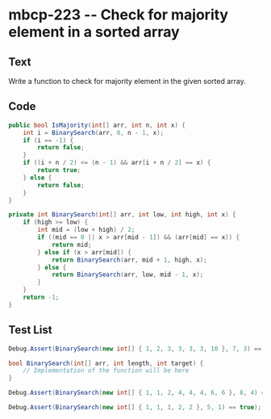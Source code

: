 # mbcp-223 -- Check for majority element in a sorted array

## Text

Write a function to check for majority element in the given sorted array.

## Code

```csharp
public bool IsMajority(int[] arr, int n, int x) {
    int i = BinarySearch(arr, 0, n - 1, x);
    if (i == -1) {
        return false;
    }
    if ((i + n / 2) <= (n - 1) && arr[i + n / 2] == x) {
        return true;
    } else {
        return false;
    }
}

private int BinarySearch(int[] arr, int low, int high, int x) {
    if (high >= low) {
        int mid = (low + high) / 2;
        if ((mid == 0 || x > arr[mid - 1]) && (arr[mid] == x)) {
            return mid;
        } else if (x > arr[mid]) {
            return BinarySearch(arr, mid + 1, high, x);
        } else {
            return BinarySearch(arr, low, mid - 1, x);
        }
    }
    return -1;
}
```

## Test List

```csharp
Debug.Assert(BinarySearch(new int[] { 1, 2, 3, 3, 3, 3, 10 }, 7, 3) == true);

bool BinarySearch(int[] arr, int length, int target) {
    // Implementation of the function will be here
}
```

```csharp
Debug.Assert(BinarySearch(new int[] { 1, 1, 2, 4, 4, 4, 6, 6 }, 8, 4) == false);
```

```csharp
Debug.Assert(BinarySearch(new int[] { 1, 1, 1, 2, 2 }, 5, 1) == true);
```
